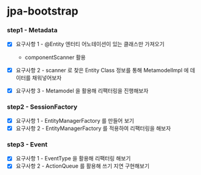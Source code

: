 # jpa-bootstrap

### step1 - Metadata

- [x] 요구사항 1 - @Entity 엔터티 어노테이션이 있는 클래스만 가져오기
  - componentScanner 활용
- [x] 요구사항 2 - scanner 로 찾은 Entity Class 정보를 통해 MetamodelImpl 에 데이터를 채워넣어보자
- [x] 요구사항 3 - Metamodel 을 활용해 리팩터링을 진행해보자


### step2 - SessionFactory

- [x] 요구사항 1 - EntityManagerFactory 를 만들어 보기
- [x] 요구사항 2 - EntityManagerFactory 를 적용하여 리팩터링을 해보자

### step3 - Event

- [x] 요구사항 1 - EventType 을 활용해 리팩터링 해보기
- [x] 요구사항 2 - ActionQueue 를 활용해 쓰기 지연 구현해보기
